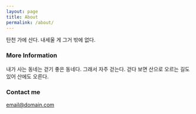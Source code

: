 ```yaml
---
layout: page
title: About
permalink: /about/
---
```


탄천 가에 산다. 내세울 게 그거 밖에 없다.

### More Information

내가 사는 동네는 걷기 좋은 동네다. 그래서 자주 걷는다. 걷다 보면 산으로 오르는 길도 있어 산에도 오른다. 

### Contact me

[email@domain.com](mailto:email@domain.com)

